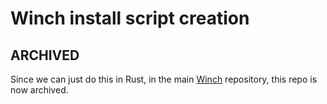 # Winch install script creation

## ARCHIVED

Since we can just do this in Rust, in the main [Winch](https://github.com/Winch-Team/winch) repository, this repo is now archived.

